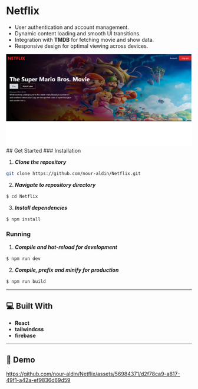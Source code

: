 # Netflix
- User authentication and account management.
- Dynamic content loading and smooth UI transitions.
- Integration with **TMDB** for fetching movie and show data.
- Responsive design for optimal viewing across devices.
  
<div align="center">
      <img src='screenshots/Untitled.png' alt='logo' width='100%' height="250px"/>
</div>
## Get Started
### Installation

1. **_Clone the repository_**

```sh
git clone https://github.com/nour-aldin/Netflix.git
```

2. **_Navigate to repository directory_**

```sh
$ cd Netflix
```

3. **_Install dependencies_**

```sh
$ npm install
```

### Running

1. **_Compile and hot-reload for development_**

```sh
$ npm run dev
```

2. **_Compile, prefix and minify for production_**

```sh
$ npm run build
```

---

## 💻 Built With

- **React**
- **tailwindcss**
- **firebase**

---

## 🎥 Demo

https://github.com/nour-aldin/Netflix/assets/56984371/d2f78ca9-a817-49f1-a42a-ef9836d69d59

